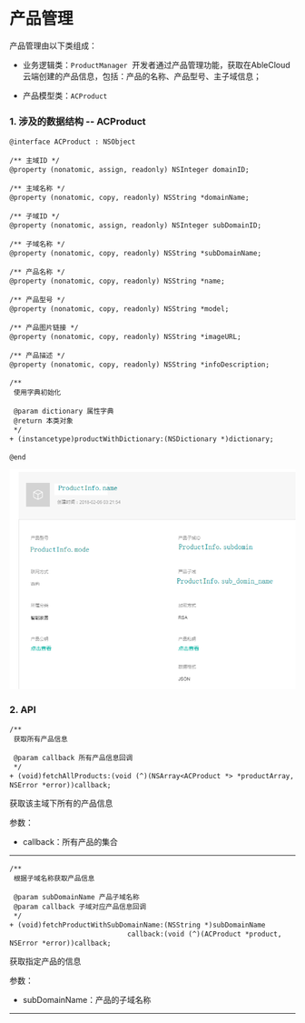 # 产品管理

产品管理由以下类组成：

- 业务逻辑类：`ProductManager`  开发者通过产品管理功能，获取在AbleCloud云端创建的产品信息，包括：产品的名称、产品型号、主子域信息；

- 产品模型类：`ACProduct`
	

### 1. 涉及的数据结构 -- ACProduct

```objc
@interface ACProduct : NSObject

/** 主域ID */
@property (nonatomic, assign, readonly) NSInteger domainID;

/** 主域名称 */
@property (nonatomic, copy, readonly) NSString *domainName;

/** 子域ID */
@property (nonatomic, assign, readonly) NSInteger subDomainID;

/** 子域名称 */
@property (nonatomic, copy, readonly) NSString *subDomainName;

/** 产品名称 */
@property (nonatomic, copy, readonly) NSString *name;

/** 产品型号 */
@property (nonatomic, copy, readonly) NSString *model;

/** 产品图片链接 */
@property (nonatomic, copy, readonly) NSString *imageURL;

/** 产品描述 */
@property (nonatomic, copy, readonly) NSString *infoDescription;

/**
 使用字典初始化

 @param dictionary 属性字典
 @return 本类对象
 */
+ (instancetype)productWithDictionary:(NSDictionary *)dictionary;

@end
```

![productInfo](pictures/productInfo.png)

### 2. API

```objc
/**
 获取所有产品信息

 @param callback 所有产品信息回调
 */
+ (void)fetchAllProducts:(void (^)(NSArray<ACProduct *> *productArray, NSError *error))callback;
```

获取该主域下所有的产品信息

参数：

- callback：所有产品的集合

---

```objc
/**
 根据子域名称获取产品信息

 @param subDomainName 产品子域名称
 @param callback 子域对应产品信息回调
 */
+ (void)fetchProductWithSubDomainName:(NSString *)subDomainName
                             callback:(void (^)(ACProduct *product, NSError *error))callback;
```

获取指定产品的信息

参数：

- subDomainName：产品的子域名称

---

